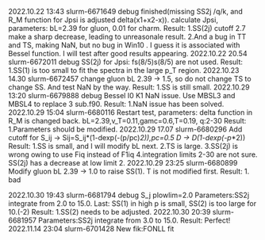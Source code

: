 2022.10.22	13:43	slurm-6671649
	debug finished(missing SS2j /q/k, and R_M function for Jpsi is adjusted delta(x1+x2-x)).
	calculate Jpsi, parameters: bL=2.39 for gluon, 0.01 for charm.
	Result: 
	1.SS(2j) cutoff 2.7 make a sharp decrease, leading to unreasonale result.
	2.And a bug in TT and TS, making NaN, but no bug in Win10 . I guess it is associated with
 	  Bessel function. I will test after good results appearing.
2022.10.22	20.54	slurm-6672011
	debug SS(2j) for Jpsi: fs(8/5)s(8/5) are not used.
	Result:
	1.SS(1) is too small to fit the spectra in the large p_T region.
2022.10.23	14.30	slurm-6672457
	change gluon bL 2.39 -> 1.5, so do not change TS to change SS.
 	And test NaN by the way.
	Result:
	1.SS is still small.
2022.10.29	13:20	slurm-6679888
	debug Bessel I0 K1 NaN issue. Use MBSL3 and MBSL4 to replace 3 sub.f90.
	Result:
	1.NaN issue has been solved.
2022.10.29	15:04	slurm-6680116
	Restart test, parameters: delta function in R_M is changed back.
				bL=2.39,v_T=0.11,gamc=0.6,T=0.19, q:2-30
	Result:
	1.Parameters should be modified.
2022.10.29	17.07	slurm-6680296
	Add cutoff for S_ij -> Sij=S_ij*(1-dexp(-(p/pc)**2)),pc=0.5
		       D    -> D*(1-dexp(-p**2))
	Result:
	1.SS is small, and I will modify bL next.
	2.TS is large.
	3.SS(2j) is wrong owing to use Fiq instead of F1iq
	4.integration limits 2-30 are not sure. SS(2j) has a decrease at low limit 2.
2022.10.29	23:25	slurm-6680899
	Modify gluon bL 2.39 -> 1.0 to raise SS(1).
	T is not modified first.
	Result:
	1. bad

2022.10.30	19:43	slurm-6681794
	debug S_j plowlim=2.0
	Parameters:SS2j integrate from 2.0 to 15.0.
	Last: SS(1) in high p is small, SS(2) is too large for 10.(-2)
	Result:
	1.SS(2) needs to be adjusted.
2022.10.30	20:39	slurm-6681957
	Parameters:SS2j integrate from 3.0 to 15.0.
	Result:
	Perfect!
2022.11.14	23:04	slurm-6701428
	New fik:FONLL fit















